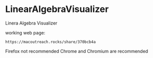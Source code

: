 # LinearAlgebraVisualizer
Linera Algebra Visualizer

working web page:
```
https://macoutreach.rocks/share/370bcb4a
```
Firefox not recommended
Chrome and Chromium are recommended 

